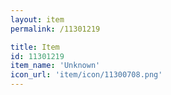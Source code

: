 ```yaml
---
layout: item
permalink: /11301219

title: Item
id: 11301219
item_name: 'Unknown'
icon_url: 'item/icon/11300708.png'
---
```

